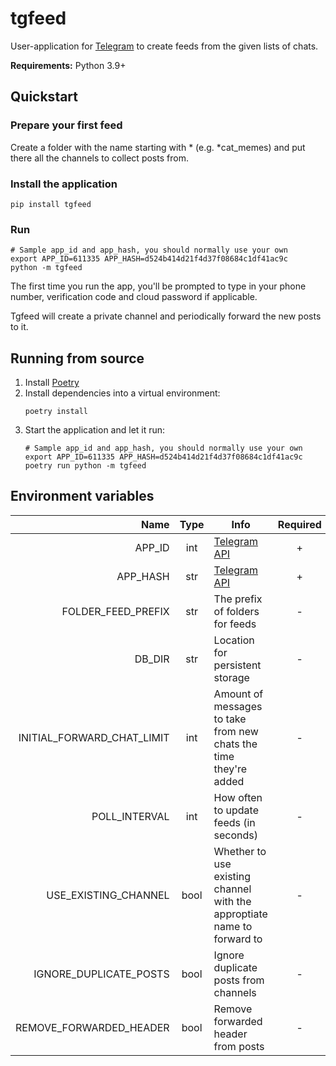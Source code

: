 # tgfeed

User-application for [Telegram][tg] to create feeds from the given lists of chats.

**Requirements:** Python 3.9+

## Quickstart

### Prepare your first feed

Create a folder with the name starting with \* (e.g. \*cat_memes) and put there all the channels to collect posts from.

### Install the application

```console
pip install tgfeed
```
### Run

```console
# Sample app_id and app_hash, you should normally use your own
export APP_ID=611335 APP_HASH=d524b414d21f4d37f08684c1df41ac9c
python -m tgfeed
```

The first time you run the app, you'll be prompted to type in your phone number, verification code and cloud password if applicable.

Tgfeed will create a private channel and periodically forward the new posts to it.

## Running from source
1. Install [Poetry][poetry]
2. Install dependencies into a virtual environment:
    ```console
    poetry install
    ```
3. Start the application and let it run:
    ```console
    # Sample app_id and app_hash, you should normally use your own
    export APP_ID=611335 APP_HASH=d524b414d21f4d37f08684c1df41ac9c
    poetry run python -m tgfeed
    ```

## Environment variables

|                       Name | Type | Info                                                                    | Required |                Default value                 |
| --------------------------:|:----:| ----------------------------------------------------------------------- |:--------:|:--------------------------------------------:|
|                     APP_ID | int  | [Telegram API][tg_api]                                                  |    +     |                                              |
|                   APP_HASH | str  | [Telegram API][tg_api]                                                  |    +     |                                              |
|         FOLDER_FEED_PREFIX | str  | The prefix of folders for feeds                                         |    -     |                      *                       |
|                     DB_DIR | str  | Location for persistent storage                                         |    -     | [User data dir] (e.g. ~/.local/share/tgfeed) |
| INITIAL_FORWARD_CHAT_LIMIT | int  | Amount of messages to take from new chats the time they're added        |    -     |                      1                       |
|              POLL_INTERVAL | int  | How often to update feeds (in seconds)                                  |    -     |                      5                       |
|       USE_EXISTING_CHANNEL | bool | Whether to use existing channel with the approptiate name to forward to |    -     |                    False                     |
|     IGNORE_DUPLICATE_POSTS | bool | Ignore duplicate posts from channels                                    |    -     |                     True                     |
|    REMOVE_FORWARDED_HEADER | bool | Remove forwarded header from posts                                      |    -     |                    False                     |


[tg]: https://telegram.org/
[tg_api]: https://core.telegram.org/api/obtaining_api_id
[poetry]: https://python-poetry.org/
